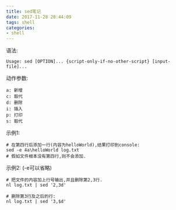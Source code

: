 ```yaml
---
title: sed笔记
date: 2017-11-28 20:44:09
tags: shell
categories: 
- shell
---
```


语法:
```
Usage: sed [OPTION]... {script-only-if-no-other-script} [input-file]...
```

动作参数:
```
a: 新增
c: 取代
d: 删除
i: 插入
p: 打印
s: 取代
```


示例1:
```
# 在第四行后添加一行(内容为helloWorld),结果打印到console:
sed -e 4a\helloWorld log.txt
# 假如文件根本没有第四行,则不会添加.
```


示例2: (-e可以省略)
```
# 把文件的内容加上行号输出,并且删除第2,3行.
nl log.txt | sed '2,3d'

# 删除第3行及之后的行:
nl log.txt | sed '3,$d'
```
